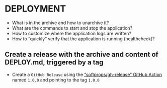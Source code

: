 # DEPLOYMENT

* What is in the archive and how to unarchive it?
* What are the commands to start and stop the application?
* How to customize where the application logs are written?
* How to “quickly” verify that the application is running (healthcheck)?

## Create a release with the archive and content of DEPLOY.md, triggered by a tag

* Create a `GitHub Release` using the
[“softprops/gh-release” GitHub Action](https://github.com/softprops/action-gh-release)
named `1.0.0` and pointing to the tag `1.0.0`
